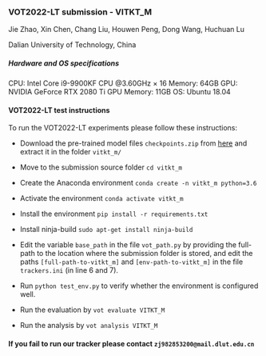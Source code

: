 ### VOT2022-LT submission - VITKT_M
Jie Zhao, Xin Chen, Chang Liu, Houwen Peng, Dong Wang, Huchuan Lu

Dalian University of Technology, China  

##### Hardware and OS specifications
CPU: Intel Core i9-9900KF CPU @3.60GHz × 16 
Memory: 64GB
GPU: NVIDIA GeForce RTX 2080 Ti
GPU Memory: 11GB
OS: Ubuntu 18.04  

#### VOT2022-LT test instructions
To run the VOT2022-LT experiments please follow these instructions:

+ Download the pre-trained model files ``checkpoints.zip`` from [here](https://drive.google.com/file/d/14IUGPwhKlLjiNoFMAAiJG9qMxup9dB7S/view?usp=sharing) and extract it in the folder ``vitkt_m/``

+ Move to the submission source folder ``cd vitkt_m``

+ Create the Anaconda environment ``conda create -n vitkt_m python=3.6``

+ Activate the environment ``conda activate vitkt_m``

+ Install the environment ``pip install -r requirements.txt``

+ Install ninja-build ``sudo apt-get install ninja-build``

+ Edit the variable ``base_path`` in the file ``vot_path.py`` by providing the full-path to the location where the submission folder is stored,
and edit the paths ``[full-path-to-vitkt_m]`` and ``[env-path-to-vitkt_m]`` in the file ``trackers.ini`` (in line 6 and 7).
 
+ Run ``python test_env.py`` to verify whether the environment is configured well.
 
+ Run the evaluation by ``vot evaluate VITKT_M`` 

+ Run the analysis by ``vot analysis VITKT_M``  

#### If you fail to run our tracker please contact ``zj982853200@mail.dlut.edu.cn``
